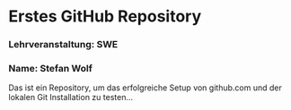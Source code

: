 # Erstes GitHub Repository
### Lehrveranstaltung: SWE
### Name: Stefan Wolf

Das ist ein Repository, um das erfolgreiche Setup von github.com und der lokalen Git Installation zu testen...